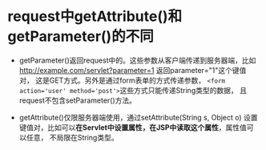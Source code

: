 # request中getAttribute()和getParameter()的不同

- getParameter()返回request中的。这些参数从客户端传递到服务器端，比如
  http://example.com/servlet?parameter=1 返回parameter="1"这个键值对，
  这是GET方式。另外是通过form表单的方式传递参数，
  `<form action='user' method='post'>`这些方式只能传递String类型的数据，
  且request不包含setParameter()方法。

- getAttribute()仅限服务器端使用，通过setAttribute(String s, Object o)
  设置键值对，比如可以**在Servlet中设置属性，在JSP中读取这个属性**，属性值可
  以任意，  不局限在String类型。